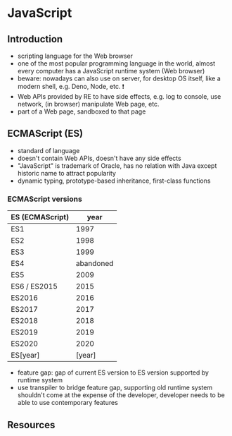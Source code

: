 # JavaScript



<!-- todo: finish -->
<!-- todo: check that all additions past ES2017 are included
https://github.com/tc39/proposals/blob/master/finished-proposals.md
https://2ality.com/2017/02/ecmascript-2018.html
https://2ality.com/2018/02/ecmascript-2019.html
https://2ality.com/2019/12/ecmascript-2020.html
https://2ality.com/2020/09/ecmascript-2021.html
 -->
<!-- todo: note that doesn't cover everything, just basics -->

## Introduction

- scripting language for the Web browser
- one of the most popular programming language in the world, almost every computer has a JavaScript runtime system (Web browser)
- beware: nowadays can also use on server, for desktop OS itself, like a modern shell, e.g. Deno, Node, etc. ❗️
- Web APIs provided by RE to have side effects, e.g. log to console, use network, (in browser) manipulate Web page, etc.
- part of a Web page, sandboxed to that page



## ECMAScript (ES)

- standard of language
- doesn't contain Web APIs, doesn't have any side effects
- "JavaScript" is trademark of Oracle, has no relation with Java except historic name to attract popularity
- dynamic typing, prototype-based inheritance, first-class functions

### ECMAScript versions

| ES (ECMAScript) | year      |
| --------------- | --------- |
| ES1             | 1997      |
| ES2             | 1998      |
| ES3             | 1999      |
| ES4             | abandoned |
| ES5             | 2009      |
| ES6 / ES2015    | 2015      |
| ES2016          | 2016      |
| ES2017          | 2017      |
| ES2018          | 2018      |
| ES2019          | 2019      |
| ES2020          | 2020      |
| ES[year]        | [year]    |

- feature gap: gap of current ES version to ES version supported by runtime system
- use transpiler to bridge feature gap, supporting old runtime system shouldn't come at the expense of the developer, developer needs to be able to use contemporary features



## Resources